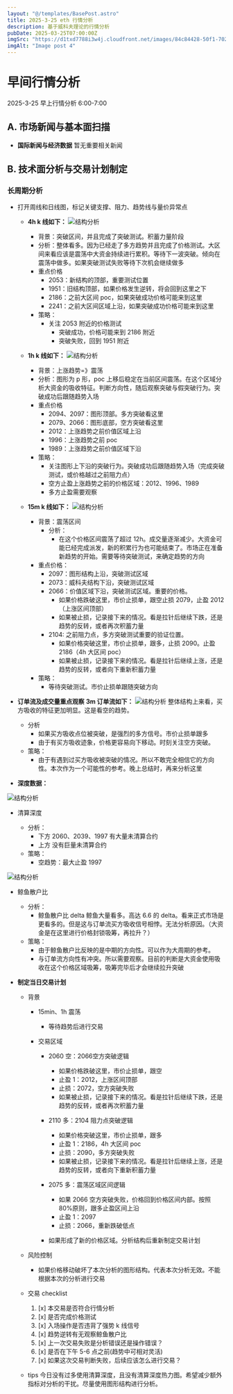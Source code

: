 ```yaml
---
layout: "@/templates/BasePost.astro"
title: 2025-3-25 eth 行情分析
description: 基于威科夫理论的行情分析
pubDate: 2025-03-25T07:00:00Z
imgSrc: "https://d1txd7788i3w4j.cloudfront.net/images/84c84428-50f1-7025-b778-548a97e9da87/2025-03-23/1742771643567-tradingview15m.jpg"
imgAlt: "Image post 4"
---
```


# 早间行情分析

2025-3-25 早上行情分析 6:00-7:00

## A. 市场新闻与基本面扫描

- **国际新闻与经济数据**
  暂无重要相关新闻

## B. 技术面分析与交易计划制定

### 长周期分析

- 打开周线和日线图，标记关键支撑、阻力、趋势线与量价异常点

  - **4h k 线如下：**
    ![结构分析](https://d1txd7788i3w4j.cloudfront.net/images/84c84428-50f1-7025-b778-548a97e9da87/2025-03-23/1742771643500-tradingview1h.jpg)

    - 背景：突破区间，并且完成了突破测试。积蓄力量阶段
    - 分析：整体看多。因为已经走了多方趋势并且完成了价格测试。大区间来看应该是震荡中大资金持续进行累积。等待下一波突破。倾向在震荡中做多。如果突破测试失败等待下次机会继续做多
    - 重点价格
      - 2053：新结构的顶部，重要测试位置
      - 1951：旧结构顶部，如果价格发生逆转，将会回到这里之下
      - 2186：之前大区间 poc，如果突破成功价格可能来到这里
      - 2241：之前大区间区域上沿，如果突破成功价格可能来到这里
    - 策略：
      - 关注 2053 附近的价格测试
        - 突破成功，价格可能来到 2186 附近
        - 突破失败，回到 1951 附近

  - **1h k 线如下：**
    ![结构分析](https://d1txd7788i3w4j.cloudfront.net/images/84c84428-50f1-7025-b778-548a97e9da87/2025-03-23/1742771643500-tradingview1h.jpg)

    - 背景：上涨趋势=》震荡
    - 分析：图形为 p 形，poc 上移后稳定在当前区间震荡。在这个区域分析大资金的吸收特征。判断方向性，随后观察突破与假突破行为。突破成功后跟随趋势入场
    - 重点价格
      - 2094、2097：图形顶部。多方突破看这里
      - 2079、2066：图形底部，空方突破看这里
      - 2012：上涨趋势之前价值区域上沿
      - 1996：上涨趋势之前 poc
      - 1989：上涨趋势之前价值区域下沿
    - 策略：
      - 关注图形上下沿的突破行为。突破成功后跟随趋势入场（完成突破测试，或价格越过之前阻力点）
      - 空方止盈上涨趋势之前的价格区域：2012、1996、1989
      - 多方止盈需要观察

  - **15m k 线如下：**
    ![结构分析](https://d1txd7788i3w4j.cloudfront.net/images/84c84428-50f1-7025-b778-548a97e9da87/2025-03-23/1742771643567-tradingview15m.jpg)
    - 背景：震荡区间
      - 分析：
        - 在这个价格区间震荡了超过 12h。成交量逐渐减少。大资金可能已经完成派发，新的积累行为也可能结束了。市场正在准备新趋势的开始。需要等待突破测试，来确定趋势的方向
    - 重点价格：
      - 2097：图形结构上沿，突破测试区域
      - 2073：威科夫结构下沿，突破测试区域
      - 2066：价值区域下沿，突破测试区域。重要的价格。
        - 如果价格跌破这里，市价止损单，跟空止损 2079，止盈 2012（上涨区间顶部）
        - 如果被止损，记录接下来的情况。看是拉针后继续下跌，还是趋势的反转，或者再次积蓄力量
      - 2104: 之前阻力点，多方突破测试重要的验证位置。
        - 如果价格突破这里，市价止损单，跟多，止损 2090。止盈 2186（4h 大区间 poc）
        - 如果被止损，记录接下来的情况。看是拉针后继续上涨，还是趋势的反转，或者向下重新积蓄力量
    - 策略：
      - 等待突破测试。市价止损单跟随突破方向

- **订单流及成交量重点观察**
  **3m 订单流如下：**
  ![结构分析](https://d1txd7788i3w4j.cloudfront.net/images/84c84428-50f1-7025-b778-548a97e9da87/2025-03-23/1742771643471-tradinglite3m.jpg)
  整体结构上来看，买方吸收的特征更加明显。这是看空的趋势。

  - 分析
    - 如果买方吸收点位被突破，是强烈的多方信号。市价止损单跟多
    - 由于有买方吸收迹象，价格更容易向下移动。时刻关注空方突破。
  - 策略：
    - 由于有遇到过买方吸收被突破的情况。所以不敢完全相信它的方向性。本次作为一个可能性的参考。晚上总结时，再来分析这里

- **深度数据：**

![结构分析](https://d1txd7788i3w4j.cloudfront.net/images/84c84428-50f1-7025-b778-548a97e9da87/2025-03-23/1742771640591-hyblock-liq-level.jpg)

- 清算深度

  - 分析：
    - 下方 2060、2039、1997 有大量未清算合约
    - 上方 没有巨量未清算合约
  - 策略：
    - 空趋势：最大止盈 1997

![结构分析](https://d1txd7788i3w4j.cloudfront.net/images/84c84428-50f1-7025-b778-548a97e9da87/2025-03-23/1742771640960-hyblock-wr.jpg)

- 鲸鱼散户比

  - 分析：
    - 鲸鱼散户比 delta 鲸鱼大量看多。高达 6.6 的 delta。看来正式市场是更看多的。但是这与订单流买方吸收信号相悖。无法分析原因。（大资金是在这里进行价格封锁吸筹，再拉升？）
  - 策略：
    - 由于鲸鱼散户比反映的是中期的方向性。可以作为大周期的参考。
    - 与订单流方向性有冲突。所以需要观察。目前的判断是大资金使用吸收在这个价格区域吸筹，吸筹完毕后才会继续拉升突破

- **制定当日交易计划**

  - 背景

    - 15min、1h 震荡
      - 等待趋势后进行交易
    - 交易区域

      - 2060 空：2066空方突破逻辑

        - 如果价格跌破这里，市价止损单，跟空
        - 止盈 1：2012，上涨区间顶部
        - 止损：2072，空方突破失败
        - 如果被止损，记录接下来的情况。看是拉针后继续下跌，还是趋势的反转，或者再次积蓄力量

      - 2110 多：2104 阻力点突破逻辑

        - 如果价格突破这里，市价止损单，跟多
        - 止盈 1：2186，4h 大区间 poc
        - 止损：2090，多方突破失败
        - 如果被止损，记录接下来的情况。看是拉针后继续上涨，还是趋势的反转，或者向下重新积蓄力量

      - 2075 多：震荡区域区间逻辑

        - 如果 2066 空方突破失败，价格回到价格区间内部。按照 80%原则，跟多止盈区间上沿
        - 止盈 1：2097
        - 止损：2066，重新跌破低点

      - 如果形成了新的价格区域。分析结构后重新制定交易计划

  - 风险控制
    - 如果价格移动破坏了本次分析的图形结构。代表本次分析无效。不能根据本次的分析进行交易
  - 交易 checklist
    1. [x] 本交易是否符合行情分析
    2. [x] 是否完成价格测试
    3. [x] 入场操作是否违背了强势 k 线信号
    4. [x] 趋势逆转有无观察鲸鱼散户比
    5. [x] 上一次交易失败是分析错误还是操作错误？
    6. [x] 是否在下午 5-6 点之前(趋势中可相对灵活)
    7. [x] 如果这次交易判断失败，后续应该怎么进行交易？
  - tips
    今日没有过多使用清算深度，且没有清算深度热力图。希望减少额外指标对分析的干扰。尽量使用图形结构进行分析。